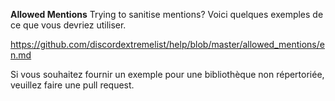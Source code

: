 **Allowed Mentions** Trying to sanitise mentions? Voici quelques exemples de ce que vous devriez utiliser.

<https://github.com/discordextremelist/help/blob/master/allowed_mentions/en.md>

Si vous souhaitez fournir un exemple pour une bibliothèque non répertoriée, veuillez faire une pull request.